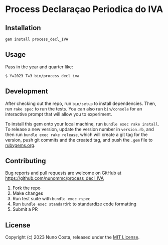 # Process Declaraçao Periodica do IVA

## Installation

```
gem install process_decl_IVA
```

## Usage

Pass in the year and quarter like:

```
$ Y=2023 T=3 bin/process_decl_iva
```

## Development

After checking out the repo, run `bin/setup` to install dependencies. Then, run `rake spec` to run the tests. You can also run `bin/console` for an interactive prompt that will allow you to experiment.

To install this gem onto your local machine, run `bundle exec rake install`. To release a new version, update the version number in `version.rb`, and then run `bundle exec rake release`, which will create a git tag for the version, push git commits and the created tag, and push the `.gem` file to [rubygems.org](https://rubygems.org).

## Contributing

Bug reports and pull requests are welcome on GitHub at https://github.com/nunommc/process_decl_IVA

1. Fork the repo
2. Make changes
3. Run test suite with `bundle exec rspec`
4. Run `bundle exec standardrb` to standardize code formatting
5. Submit a PR

## License

Copyright (c) 2023 Nuno Costa, released under the [MIT License](https://opensource.org/licenses/MIT).
